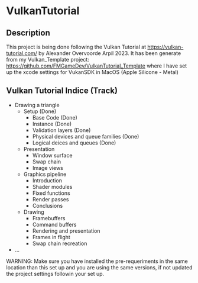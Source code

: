 # VulkanTutorial

## Description
This project is being done following the Vulkan Tutorial at https://vulkan-tutorial.com/ by Alexander Overvoorde Arpil 2023.
It has been generate from my Vulkan_Template project: https://github.com/FMGameDev/VulkanTutorial_Template where I have set up the xcode settings for VukanSDK in MacOS (Apple Silicone - Metal)

## Vulkan Tutorial Indice (Track)
- Drawing a triangle
  - Setup (Done)
    - Base Code (Done)
    - Instance (Done)
    - Validation layers (Done)
    - Physical devices and queue families (Done)
    - Logical deices and queues (Done)
  - Presentation
    - Window surface
    - Swap chain
    - Image views
  - Graphics pipeline
    - Introduction
    - Shader modules
    - Fixed functions
    - Render passes
    - Conclusions
  - Drawing
    -  Framebuffers
    -  Command buffers
    -  Rendering and presentation
    -  Frames in flight
    -  Swap chain recreation
- ...

WARNING: Make sure you have installed the pre-requeriments in the same location than this set up and you are using the same versions, if not updated the project settings followin your set up.
